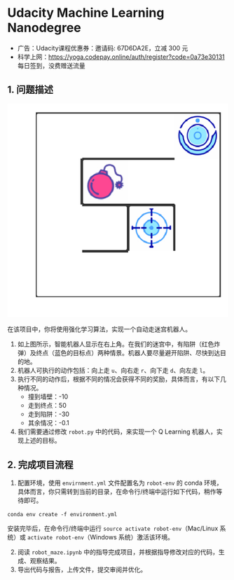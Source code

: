 # Udacity Machine Learning Nanodegree
- 广告：Udacity课程优惠券：邀请码: 67D6DA2E，立减 300 元
- 科学上网：https://yoga.codepay.online/auth/register?code=0a73e30131 每日签到，没费赠送流量
## 1. 问题描述
![img.png](default.png)

在该项目中，你将使用强化学习算法，实现一个自动走迷宫机器人。

1. 如上图所示，智能机器人显示在右上角。在我们的迷宫中，有陷阱（红色炸弹）及终点（蓝色的目标点）两种情景。机器人要尽量避开陷阱、尽快到达目的地。
2. 机器人可执行的动作包括：向上走 `u`、向右走 `r`、向下走 `d`、向左走 `l`。
3. 执行不同的动作后，根据不同的情况会获得不同的奖励，具体而言，有以下几种情况。
    - 撞到墙壁：-10
    - 走到终点：50
    - 走到陷阱：-30
    - 其余情况：-0.1
4. 我们需要通过修改 `robot.py` 中的代码，来实现一个 Q Learning 机器人，实现上述的目标。

## 2. 完成项目流程

1. 配置环境，使用 `envirnment.yml` 文件配置名为 `robot-env` 的 conda 环境，具体而言，你只需转到当前的目录，在命令行/终端中运行如下代码，稍作等待即可。
```
conda env create -f environment.yml
```
安装完毕后，在命令行/终端中运行 `source activate robot-env`（Mac/Linux 系统）或 `activate robot-env`（Windows 系统）激活该环境。

2. 阅读 `robot_maze.ipynb` 中的指导完成项目，并根据指导修改对应的代码，生成、观察结果。
3. 导出代码与报告，上传文件，提交审阅并优化。

